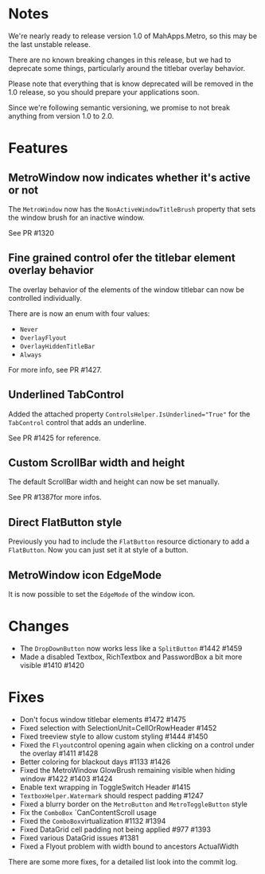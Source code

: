 # Notes

We're nearly ready to release version 1.0 of MahApps.Metro, so this may be the last unstable release.

There are no known breaking changes in this release, but we had to deprecate some things, particularly around the titlebar overlay behavior.

Please note that everything that is know deprecated will be removed in the 1.0 release, so you should prepare your applications soon.

Since we're following semantic versioning, we promise to not break anything from version 1.0 to 2.0.

# Features

## MetroWindow now indicates whether it's active or not

The `MetroWindow` now has the `NonActiveWindowTitleBrush` property that sets the window brush for an inactive window.

See PR #1320

## Fine grained control ofer the titlebar element overlay behavior

The overlay behavior of the elements of the window titlebar can now be controlled individually.

There are is now an enum with four values:
- `Never`
- `OverlayFlyout`
- `OverlayHiddenTitleBar`
- `Always`

For more info, see PR #1427.

## Underlined TabControl

Added the attached property `ControlsHelper.IsUnderlined="True"` for the `TabControl` control that adds an underline.

See PR #1425 for reference.

## Custom ScrollBar width and height

The default ScrollBar width and height can now be set manually.

See PR #1387for more infos.

## Direct FlatButton style

Previously you had to include the `FlatButton` resource dictionary to add a `FlatButton`.
Now you can just set it at style of a button.

## MetroWindow icon EdgeMode

It is now possible to set the `EdgeMode` of the window icon.

# Changes
- The `DropDownButton` now works less like a `SplitButton` #1442 #1459
- Made a disabled Textbox, RichTextbox and PasswordBox a bit more visible #1410 #1420

# Fixes

- Don't focus window titlebar elements #1472 #1475
- Fixed selection with SelectionUnit=CellOrRowHeader #1452
- Fixed treeview style to allow custom styling #1444 #1450
- Fixed the `Flyout`control opening again when clicking on a control under the overlay #1411 #1428
- Better coloring for blackout days #1133 #1426
- Fixed the MetroWindow GlowBrush remaining visible when hiding window #1422 #1403 #1424
- Enable text wrapping in ToggleSwitch Header #1415
- `TextboxHelper.Watermark` should respect padding #1247
- Fixed a blurry border on the `MetroButton` and `MetroToggleButton` style
- Fix the `ComboBox` `CanContentScroll usage
- Fixed the `ComboBox`virtualization #1132 #1394
- Fixed DataGrid cell padding not being applied #977 #1393
- Fixed various DataGrid issues #1381
- Fixed a Flyout problem with width bound to ancestors ActualWidth

There are some more fixes, for a detailed list look into the commit log.
